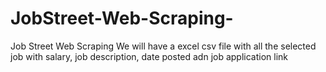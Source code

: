 # JobStreet-Web-Scraping-
Job Street Web Scraping
We will have a excel csv file with all the selected job with salary, job description, date posted adn job application link
